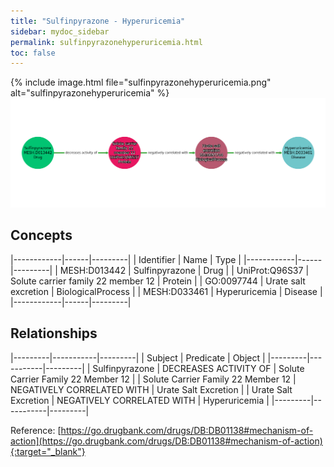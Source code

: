 ```yaml
---
title: "Sulfinpyrazone - Hyperuricemia"
sidebar: mydoc_sidebar
permalink: sulfinpyrazonehyperuricemia.html
toc: false 
---
```


{% include image.html file="sulfinpyrazonehyperuricemia.png" alt="sulfinpyrazonehyperuricemia" %}![Path Visualization](/images/sulfinpyrazonehyperuricemia.png)

## Concepts

|------------|------|---------|
| Identifier | Name | Type    |
|------------|------|---------|
| MESH:D013442 | Sulfinpyrazone | Drug |
| UniProt:Q96S37 | Solute carrier family 22 member 12 | Protein |
| GO:0097744 | Urate salt excretion | BiologicalProcess |
| MESH:D033461 | Hyperuricemia | Disease |
|------------|------|---------|

## Relationships

|---------|-----------|---------|
| Subject | Predicate | Object  |
|---------|-----------|---------|
| Sulfinpyrazone | DECREASES ACTIVITY OF | Solute Carrier Family 22 Member 12 |
| Solute Carrier Family 22 Member 12 | NEGATIVELY CORRELATED WITH | Urate Salt Excretion |
| Urate Salt Excretion | NEGATIVELY CORRELATED WITH | Hyperuricemia |
|---------|-----------|---------|

Reference: [https://go.drugbank.com/drugs/DB:DB01138#mechanism-of-action](https://go.drugbank.com/drugs/DB:DB01138#mechanism-of-action){:target="_blank"}